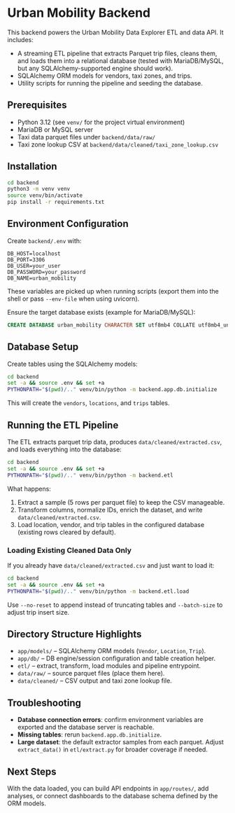 # Urban Mobility Backend

This backend powers the Urban Mobility Data Explorer ETL and data API. It includes:

- A streaming ETL pipeline that extracts Parquet trip files, cleans them, and loads them into a relational database (tested with MariaDB/MySQL, but any SQLAlchemy-supported engine should work).
- SQLAlchemy ORM models for vendors, taxi zones, and trips.
- Utility scripts for running the pipeline and seeding the database.

## Prerequisites

- Python 3.12 (see `venv/` for the project virtual environment)
- MariaDB or MySQL server
- Taxi data parquet files under `backend/data/raw/`
- Taxi zone lookup CSV at `backend/data/cleaned/taxi_zone_lookup.csv`

## Installation

```bash
cd backend
python3 -m venv venv
source venv/bin/activate
pip install -r requirements.txt
```

## Environment Configuration

Create `backend/.env` with:

```
DB_HOST=localhost
DB_PORT=3306
DB_USER=your_user
DB_PASSWORD=your_password
DB_NAME=urban_mobility
```

These variables are picked up when running scripts (export them into the shell or pass `--env-file` when using uvicorn).

Ensure the target database exists (example for MariaDB/MySQL):

```sql
CREATE DATABASE urban_mobility CHARACTER SET utf8mb4 COLLATE utf8mb4_unicode_ci;
```

## Database Setup

Create tables using the SQLAlchemy models:

```bash
cd backend
set -a && source .env && set +a
PYTHONPATH="$(pwd)/.." venv/bin/python -m backend.app.db.initialize
```

This will create the `vendors`, `locations`, and `trips` tables.

## Running the ETL Pipeline

The ETL extracts parquet trip data, produces `data/cleaned/extracted.csv`, and loads everything into the database:

```bash
cd backend
set -a && source .env && set +a
PYTHONPATH="$(pwd)/.." venv/bin/python -m backend.etl
```

What happens:

1. Extract a sample (5 rows per parquet file) to keep the CSV manageable.
2. Transform columns, normalize IDs, enrich the dataset, and write `data/cleaned/extracted.csv`.
3. Load location, vendor, and trip tables in the configured database (existing rows cleared by default).

### Loading Existing Cleaned Data Only

If you already have `data/cleaned/extracted.csv` and just want to load it:

```bash
cd backend
set -a && source .env && set +a
PYTHONPATH="$(pwd)/.." venv/bin/python -m backend.etl.load
```

Use `--no-reset` to append instead of truncating tables and `--batch-size` to adjust trip insert size.

## Directory Structure Highlights

- `app/models/` – SQLAlchemy ORM models (`Vendor`, `Location`, `Trip`).
- `app/db/` – DB engine/session configuration and table creation helper.
- `etl/` – extract, transform, load modules and pipeline entrypoint.
- `data/raw/` – source parquet files (place them here).
- `data/cleaned/` – CSV output and taxi zone lookup file.


## Troubleshooting

- **Database connection errors**: confirm environment variables are exported and the database server is reachable.
- **Missing tables**: rerun `backend.app.db.initialize`.
- **Large dataset**: the default extractor samples from each parquet. Adjust `extract_data()` in `etl/extract.py` for broader coverage if needed.

## Next Steps

With the data loaded, you can build API endpoints in `app/routes/`, add analyses, or connect dashboards to the database schema defined by the ORM models.
